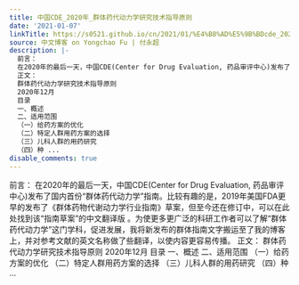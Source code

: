 ```yaml
---
title: 中国CDE_2020年_群体药代动力学研究技术指导原则
date: '2021-01-07'
linkTitle: https://s0521.github.io/cn/2021/01/%E4%B8%AD%E5%9B%BDcde_2020%E5%B9%B4_%E7%BE%A4%E4%BD%93%E8%8D%AF%E4%BB%A3%E5%8A%A8%E5%8A%9B%E5%AD%A6%E7%A0%94%E7%A9%B6%E6%8A%80%E6%9C%AF%E6%8C%87%E5%AF%BC%E5%8E%9F%E5%88%99/
source: 中文博客 on Yongchao Fu | 付永超
description: |-
  前言：
  在2020年的最后一天，中国CDE(Center for Drug Evaluation, 药品审评中心)发布了国内首份“群体药代动力学”指南。比较有趣的是，2019年美国FDA更早的发布了《群体药物代谢动力学行业指南》草案，但至今还在修订中，可以在此处找到该“指南草案”的中文翻译版 。为使更多更广泛的科研工作者可以了解“群体药代动力学”这门学科，促进发展，我将新发布的群体指南文字搬运至了我的博客上，并对参考文献的英文名称做了些翻译，以使内容更容易传播。
  正文：
  群体药代动力学研究技术指导原则
  2020年12月
  目录
  一、概述
  二、适用范围
  （一）给药方案的优化
  （二）特定人群用药方案的选择
  （三）儿科人群的用药研究
  （四）种 ...
disable_comments: true
---
```

前言：
在2020年的最后一天，中国CDE(Center for Drug Evaluation, 药品审评中心)发布了国内首份“群体药代动力学”指南。比较有趣的是，2019年美国FDA更早的发布了《群体药物代谢动力学行业指南》草案，但至今还在修订中，可以在此处找到该“指南草案”的中文翻译版 。为使更多更广泛的科研工作者可以了解“群体药代动力学”这门学科，促进发展，我将新发布的群体指南文字搬运至了我的博客上，并对参考文献的英文名称做了些翻译，以使内容更容易传播。
正文：
群体药代动力学研究技术指导原则
2020年12月
目录
一、概述
二、适用范围
（一）给药方案的优化
（二）特定人群用药方案的选择
（三）儿科人群的用药研究
（四）种 ...